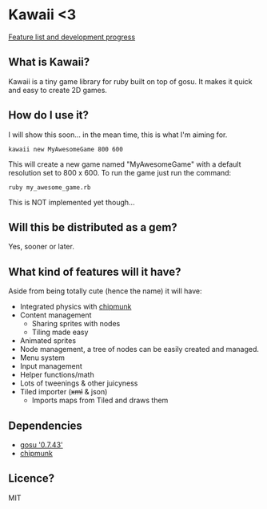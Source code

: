# Kawaii <3

[Feature list and development progress](https://github.com/eriksk/kawaii/blob/master/backlog.md)

## What is Kawaii?
Kawaii is a tiny game library for ruby built on top of gosu. It makes it quick and easy to create 2D games.

## How do I use it?
I will show this soon... in the mean time, this is what I'm aiming for.

	kawaii new MyAwesomeGame 800 600

This will create a new game named "MyAwesomeGame" with a default resolution set to 800 x 600.
To run the game just run the command:
	
	ruby my_awesome_game.rb

This is NOT implemented yet though...

## Will this be distributed as a gem?
Yes, sooner or later.

## What kind of features will it have?
Aside from being totally cute (hence the name) it will have:
* Integrated physics with [chipmunk](https://github.com/beoran/chipmunk)
* Content management
	* Sharing sprites with nodes
	* Tiling made easy
* Animated sprites
* Node management, a tree of nodes can be easily created and managed.
* Menu system
* Input management
* Helper functions/math
* Lots of tweenings & other juicyness
* Tiled importer (<del>xml</del> & json)
	* Imports maps from Tiled and draws them

##  Dependencies
* [gosu '0.7.43'](https://github.com/jlnr/gosu)
* [chipmunk](https://github.com/beoran/chipmunk)

## Licence?
MIT